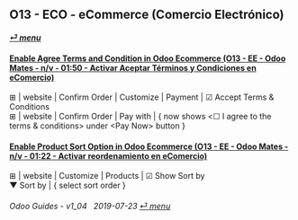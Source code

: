 ## O13 - ECO - eCommerce (Comercio Electrónico)
#### [_&#x23CE; menu_](/o13/ee/o13-ee-guides_menu.md)  

#### [Enable Agree Terms and Condition in Odoo Ecommerce (O13 - EE - Odoo Mates - n/v - 01:50 - Activar Aceptar Términos y Condiciones en eComercio)](https://youtube.com/embed/KntH3ZHd9dE?autoplay=1&start=0&end=0&rel=0)  
&#x229E; | website | Confirm Order | Customize | Payment | &#x2611; Accept Terms & Conditions  
&#x229E; | website | Confirm Order | Pay with | { now shows \<&#x2610; I agree to the terms & conditions\> under \<Pay Now\> button }

#### [Enable Product Sort Option in Odoo Ecommerce (O13 - EE - Odoo Mates - n/v - 01:22 - Activar reordenamiento en eComercio)](https://youtube.com/embed/Oe5zPbHGdjk?autoplay=1&start=0&end=0&rel=0)  
&#x229E; | website | Customize | Products | &#x2611; Show Sort by  
&#x25BC; Sort by | { select sort order }

###### Odoo Guides - v1_04 &nbsp; 2019-07-23  [_&#x23CE; menu_](/o13/ee/o13-ee-guides_menu.md)  
